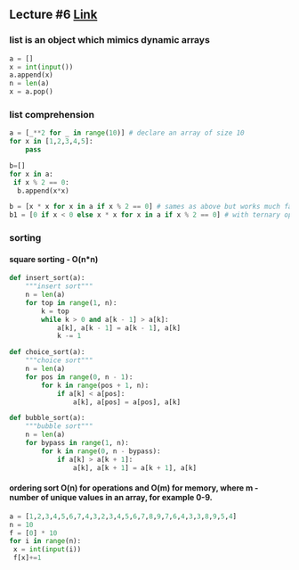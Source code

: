 ## Lecture #6 [Link](https://www.youtube.com/watch?v=NLq7nB9bV0M)
### list is an object which mimics dynamic arrays
```python
a = []
x = int(input())
a.append(x)
n = len(a)
x = a.pop()
```
### list comprehension
```python
a = [_**2 for _ in range(10)] # declare an array of size 10
for x in [1,2,3,4,5]:
    pass

b=[]
for x in a:
 if x % 2 == 0:
  b.append(x*x)

b = [x * x for x in a if x % 2 == 0] # sames as above but works much faster due to list comprehension build-in optimizations
b1 = [0 if x < 0 else x * x for x in a if x % 2 == 0] # with ternary operator
```
### sorting
#### square sorting - O(n*n)
```python
def insert_sort(a):
    """insert sort"""
    n = len(a)
    for top in range(1, n):
        k = top
        while k > 0 and a[k - 1] > a[k]:
            a[k], a[k - 1] = a[k - 1], a[k]
            k -= 1

def choice_sort(a):
    """choice sort"""
    n = len(a)
    for pos in range(0, n - 1):
        for k in range(pos + 1, n):
            if a[k] < a[pos]:
                a[k], a[pos] = a[pos], a[k]

def bubble_sort(a):
    """bubble sort"""
    n = len(a)
    for bypass in range(1, n):
        for k in range(0, n - bypass):
            if a[k] > a[k + 1]:
                a[k], a[k + 1] = a[k + 1], a[k]
```
#### ordering sort O(n) for operations and O(m) for memory, where m - number of unique values in an array, for example 0-9.
```python
a = [1,2,3,4,5,6,7,4,3,2,3,4,5,6,7,8,9,7,6,4,3,3,8,9,5,4]
n = 10
f = [0] * 10
for i in range(n):
 x = int(input(i))
 f[x]+=1
```
